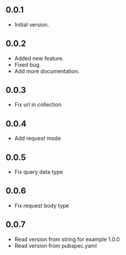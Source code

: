 ## 0.0.1

- Initial version.

## 0.0.2
- Added new feature.
- Fixed bug.
- Add more documentation.

## 0.0.3
- Fix url in collection

## 0.0.4
- Add request mode

## 0.0.5
- Fix query data type

## 0.0.6
- Fix request body type
  
## 0.0.7
- Read version from string for example 1.0.0
- Read version from pubspec.yaml